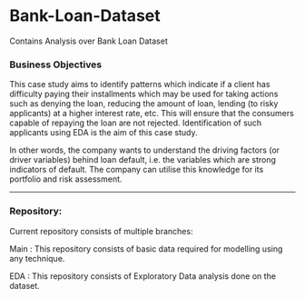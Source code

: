 # Bank-Loan-Dataset
Contains Analysis over Bank Loan Dataset

### Business Objectives
This case study aims to identify patterns which indicate if a client has difficulty paying their installments which may be used for taking actions such as denying the loan, reducing the amount of loan, lending (to risky applicants) at a higher interest rate, etc. This will ensure that the consumers capable of repaying the loan are not rejected. Identification of such applicants using EDA is the aim of this case study.

 

In other words, the company wants to understand the driving factors (or driver variables) behind loan default, i.e. the variables which are strong indicators of default.  The company can utilise this knowledge for its portfolio and risk assessment.


-----------------------------------------------------------------------------------------------------------------------------------------
### Repository:

Current repository consists of multiple branches:

Main :  This repository consists of basic data required for modelling using any technique.

EDA : This repository consists of Exploratory Data analysis done on the dataset.
